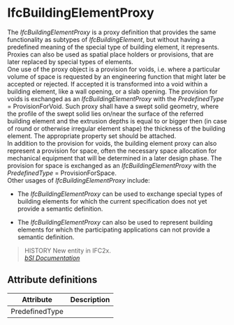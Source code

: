 IfcBuildingElementProxy
=======================
The _IfcBuildingElementProxy_ is a proxy definition that provides the same
functionality as subtypes of _IfcBuildingElement_, but without having a
predefined meaning of the special type of building element, it represents.  
Proxies can also be used as spatial place holders or provisions, that are
later replaced by special types of elements.  
One use of the proxy object is a provision for voids, i.e. where a particular
volume of space is requested by an engineering function that might later be
accepted or rejected. If accepted it is transformed into a void within a
building element, like a wall opening, or a slab opening. The provision for
voids is exchanged as an _IfcBuildingElementProxy_ with the _PredefinedType_ =
ProvisionForVoid. Such proxy shall have a swept solid geometry, where the
profile of the swept solid lies on/near the surface of the referred building
element and the extrusion depths is equal to or bigger then (in case of round
or otherwise irregular element shape) the thickness of the building element.
The appropriate property set should be attached.  
In addition to the provision for voids, the building element proxy can also
represent a provision for space, often the necessary space allocation for
mechanical equipment that will be determined in a later design phase. The
provision for space is exchanged as an _IfcBuildingElementProxy_ with the
_PredefinedType_ = ProvisionForSpace.  
Other usages of _IfcBuildingElementProxy_ include:  

  

  * The _IfcBuildingElementProxy_ can be used to exchange special types of building elements for which the current specification does not yet provide a semantic definition.
  

  * The _IfcBuildingElementProxy_ can also be used to represent building elements for which the participating applications can not provide a semantic definition.
  

  
> HISTORY New entity in IFC2x.  
[ _bSI
Documentation_](https://standards.buildingsmart.org/IFC/DEV/IFC4_2/FINAL/HTML/schema/ifcsharedbldgelements/lexical/ifcbuildingelementproxy.htm)


Attribute definitions
---------------------
| Attribute      | Description   |
|----------------|---------------|
| PredefinedType |               |

